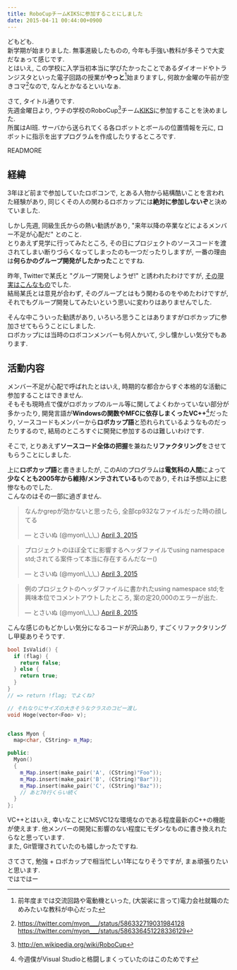 ```yaml
---
title: RoboCupチームKIKSに参加することにしました
date: 2015-04-11 00:44:00+0900
---
```


どもども.  
新学期が始まりました. 無事進級したものの, 今年も手強い教科が多そうで大変だなぁって感じです.  
とはいえ, この学校に入学当初本当に学びたかったことであるダイオードやトランジスタといった電子回路の授業が**やっと**[^1]始まりますし, 何故か金曜の午前が空きコマ[^2]なので, なんとかなるといいなぁ.

[^1]: 前年度までは交流回路や電動機といった, (大袈裟に言って)電力会社就職のためみたいな教科が中心だった
[^2]: <https://twitter.com/myon___/status/586332719031984128> <https://twitter.com/myon___/status/586336451228336129>

さて, タイトル通りです.  
先週金曜日より, ウチの学校のRoboCup[^3]チーム[KIKS](http://tnctkiks.boo-log.com/)に参加することを決めました.  
所属はAI班. サーバから送られてくる各ロボットとボールの位置情報を元に, ロボットに指示を出すプログラムを作成したりするところです.

[^3]: <http://en.wikipedia.org/wiki/RoboCup>

READMORE

## 経緯

3年ほど前まで参加していたロボコンで, とある人物から結構酷いことを言われた経験があり, 同じくその人の関わるロボカップには**絶対に参加しないぞ**と決めていました.

しかし先週, 同級生氏からの熱い勧誘があり, "来年以降の卒業などによるメンバー不足が心配だ" とのこと.  
とりあえず見学に行ってみたところ, その日にプロジェクトのソースコードを渡されてしまい断りづらくなってしまったのも一つだったりしますが, 一番の理由は**何らかのグループ開発がしたかった**ことですね.

昨年, Twitterで某氏と "グループ開発しようぜ!" と誘われたわけですが, [その現実はこんなもの](https://twitter.com/myon___/status/578101663510097920)でした.  
結局某氏とは意見が合わず, そのグループとはもう関わるのをやめたわけですが, それでもグループ開発してみたいという思いに変わりはありませんでした.

そんな中こういった勧誘があり, いろいろ思うことはありますがロボカップに参加させてもらうことにしました.  
ロボカップには当時のロボコンメンバーも何人かいて, 少し懐かしい気分でもあります.

## 活動内容

メンバー不足が心配で呼ばれたとはいえ, 時期的な都合からすぐ本格的な活動に参加することはできません.  
そもそも現時点で僕がロボカップのルール等に関してよくわかっていない部分が多かったり, 開発言語が**Windowsの関数やMFCに依存しまくったVC++**[^4]だったり, ソースコードもメンバーから**ロボカップ語**と恐れられているようなものだったりするので, 結局のところすぐに開発に参加するのは難しいわけです.

[^4]: 今週僕がVisual Studioと格闘しまくっていたのはこのためです

そこで, とりあえず**ソースコード全体の把握**を兼ねた**リファクタリング**をさせてもらうことにしました.

上に**ロボカップ語**と書きましたが, このAIのプログラムは**電気科の人間**によって**少なくとも2005年から維持/メンテされている**ものであり, それは予想以上に悲惨なものでした.  
こんなのはその一部に過ぎません.

<blockquote class="twitter-tweet tw-align-center" lang="en"><p>なんかgrepが効かないと思ったら, 全部cp932なファイルだった時の顔してる</p>&mdash; とさいぬ (@myon\_\_\_) <a href="https://twitter.com/myon___/status/583868618712027137">April 3, 2015</a></blockquote>
<script async src="//platform.twitter.com/widgets.js" charset="utf-8"></script>

<blockquote class="twitter-tweet tw-align-center" lang="en"><p>プロジェクトのほぼ全てに影響するヘッダファイルでusing namespace std;されてる案件って本当に存在するんだなー()</p>&mdash; とさいぬ (@myon\_\_\_) <a href="https://twitter.com/myon___/status/583926303859937280">April 3, 2015</a></blockquote>

<blockquote class="twitter-tweet tw-align-center" lang="en"><p>例のプロジェクトのヘッダファイルに書かれたusing namespace std;を興味本位でコメントアウトしたところ, 案の定20,000のエラーが出た.</p>&mdash; とさいぬ (@myon\_\_\_) <a href="https://twitter.com/myon___/status/585787255748296704">April 8, 2015</a></blockquote>

こんな感じのもどかしい気分になるコードが沢山あり, すごくリファクタリングし甲斐ありそうです.

```cpp
bool IsValid() {
  if (flag) {
    return false;
  } else {
    return true;
  }
}
// => return !flag; でよくね?
```

```cpp
// それなりにサイズの大きそうなクラスのコピー渡し
void Hoge(vector<Foo> v);
```

```cpp

class Myon {
  map<char, CString> m_Map;

public:
  Myon()
  {
    m_Map.insert(make_pair('A', (CString)"Foo"));
    m_Map.insert(make_pair('B', (CString)"Bar"));
    m_Map.insert(make_pair('C', (CString)"Baz"));
    // あと70行くらい続く
  }
};
```

VC++とはいえ, 幸いなことにMSVC12な環境なのである程度最新のC++の機能が使えます. 他メンバーの開発に影響のない程度にモダンなものに書き換えれたらなと思っています.  
また, Git管理されていたのも嬉しかったですね.

さてさて, 勉強 + ロボカップで相当忙しい1年になりそうですが, まぁ頑張りたいと思います.  
ではではー
